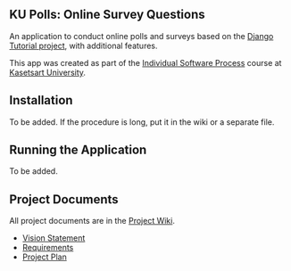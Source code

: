 ## KU Polls: Online Survey Questions 

An application to conduct online polls and surveys based
on the [Django Tutorial project](https://docs.djangoproject.com/en/5.1/intro/tutorial01/), with
additional features.

This app was created as part of the [Individual Software Process](
https://cpske.github.io/ISP) course at [Kasetsart University](https://www.ku.ac.th).

## Installation

To be added. If the procedure is long, put it in the wiki or a separate file.

## Running the Application

To be added.

## Project Documents

All project documents are in the [Project Wiki](https://github.com/Phantawat/ku-polls/wiki).

- [Vision Statement](https://github.com/Phantawat/ku-polls/wiki/Vision-and-Scope)
- [Requirements](https://github.com/Phantawat/ku-polls/wiki/Requirements)
- [Project Plan](https://github.com/Phantawat/ku-polls/wiki/Project-Plan)
